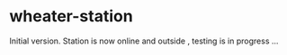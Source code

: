 # wheater-station

Initial version.
Station is now online and outside , testing is in progress ...


